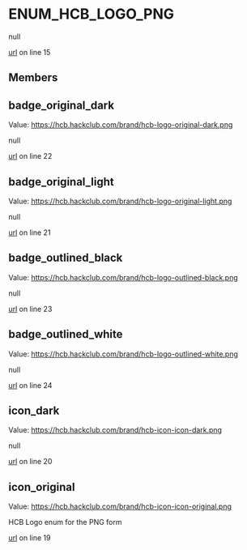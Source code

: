 # ENUM_HCB_LOGO_PNG

null 

[url](https://github.com/devramsean0/hcb.js/blob/90554a5/src/enums/hcb_logos.ts#L15) on line 15  

## Members
## badge_original_dark
Value: https://hcb.hackclub.com/brand/hcb-logo-original-dark.png 

null 

[url](https://github.com/devramsean0/hcb.js/blob/90554a5/src/enums/hcb_logos.ts#L22) on line 22  

## badge_original_light
Value: https://hcb.hackclub.com/brand/hcb-logo-original-light.png 

null 

[url](https://github.com/devramsean0/hcb.js/blob/90554a5/src/enums/hcb_logos.ts#L21) on line 21  

## badge_outlined_black
Value: https://hcb.hackclub.com/brand/hcb-logo-outlined-black.png 

null 

[url](https://github.com/devramsean0/hcb.js/blob/90554a5/src/enums/hcb_logos.ts#L23) on line 23  

## badge_outlined_white
Value: https://hcb.hackclub.com/brand/hcb-logo-outlined-white.png 

null 

[url](https://github.com/devramsean0/hcb.js/blob/90554a5/src/enums/hcb_logos.ts#L24) on line 24  

## icon_dark
Value: https://hcb.hackclub.com/brand/hcb-icon-icon-dark.png 

null 

[url](https://github.com/devramsean0/hcb.js/blob/90554a5/src/enums/hcb_logos.ts#L20) on line 20  

## icon_original
Value: https://hcb.hackclub.com/brand/hcb-icon-icon-original.png 


HCB Logo enum for the PNG form 

[url](https://github.com/devramsean0/hcb.js/blob/90554a5/src/enums/hcb_logos.ts#L19) on line 19  

